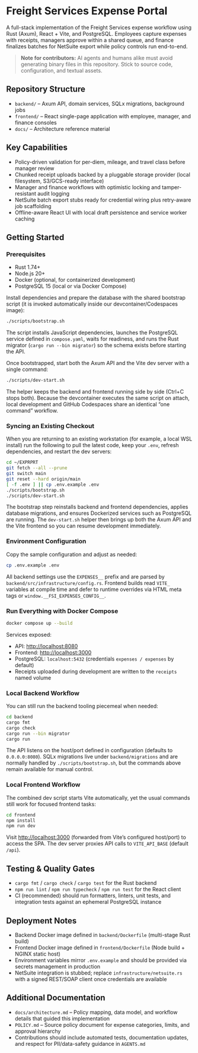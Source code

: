 # Freight Services Expense Portal

A full-stack implementation of the Freight Services expense workflow using Rust (Axum), React + Vite, and PostgreSQL. Employees capture expenses with receipts, managers approve within a shared queue, and finance finalizes batches for NetSuite export while policy controls run end-to-end.

> **Note for contributors:** AI agents and humans alike must avoid generating binary files in this repository. Stick to source code, configuration, and textual assets.

## Repository Structure

- `backend/` – Axum API, domain services, SQLx migrations, background jobs
- `frontend/` – React single-page application with employee, manager, and finance consoles
- `docs/` – Architecture reference material

## Key Capabilities

- Policy-driven validation for per-diem, mileage, and travel class before manager review
- Chunked receipt uploads backed by a pluggable storage provider (local filesystem, S3/GCS-ready interface)
- Manager and finance workflows with optimistic locking and tamper-resistant audit logging
- NetSuite batch export stubs ready for credential wiring plus retry-aware job scaffolding
- Offline-aware React UI with local draft persistence and service worker caching

## Getting Started

### Prerequisites

- Rust 1.74+
- Node.js 20+
- Docker (optional, for containerized development)
- PostgreSQL 15 (local or via Docker Compose)

Install dependencies and prepare the database with the shared bootstrap script (it is invoked automatically inside our devcontainer/Codespaces image):

```bash
./scripts/bootstrap.sh
```

The script installs JavaScript dependencies, launches the PostgreSQL service defined in `compose.yaml`, waits for readiness, and runs the Rust migrator (`cargo run --bin migrator`) so the schema exists before starting the API.

Once bootstrapped, start both the Axum API and the Vite dev server with a single command:

```bash
./scripts/dev-start.sh
```

The helper keeps the backend and frontend running side by side (Ctrl+C stops both). Because the devcontainer executes the same script on attach, local development and GitHub Codespaces share an identical “one command” workflow.

### Syncing an Existing Checkout

When you are returning to an existing workstation (for example, a local WSL install) run the following to pull the latest code, keep your `.env`, refresh dependencies, and restart the dev servers:

```bash
cd ~/EXPRPRT
git fetch --all --prune
git switch main
git reset --hard origin/main
[ -f .env ] || cp .env.example .env
./scripts/bootstrap.sh
./scripts/dev-start.sh
```

The bootstrap step reinstalls backend and frontend dependencies, applies database migrations, and ensures Dockerized services such as PostgreSQL are running. The `dev-start.sh` helper then brings up both the Axum API and the Vite frontend so you can resume development immediately.

### Environment Configuration

Copy the sample configuration and adjust as needed:

```bash
cp .env.example .env
```

All backend settings use the `EXPENSES__` prefix and are parsed by `backend/src/infrastructure/config.rs`. Frontend builds read `VITE_` variables at compile time and defer to runtime overrides via HTML meta tags or `window.__FSI_EXPENSES_CONFIG__`.

### Run Everything with Docker Compose

```bash
docker compose up --build
```

Services exposed:

- API: <http://localhost:8080>
- Frontend: <http://localhost:3000>
- PostgreSQL: `localhost:5432` (credentials `expenses / expenses` by default)
- Receipts uploaded during development are written to the `receipts` named volume

### Local Backend Workflow

You can still run the backend tooling piecemeal when needed:

```bash
cd backend
cargo fmt
cargo check
cargo run --bin migrator
cargo run
```

The API listens on the host/port defined in configuration (defaults to `0.0.0.0:8080`). SQLx migrations live under `backend/migrations` and are normally handled by `./scripts/bootstrap.sh`, but the commands above remain available for manual control.

### Local Frontend Workflow

The combined dev script starts Vite automatically, yet the usual commands still work for focused frontend tasks:

```bash
cd frontend
npm install
npm run dev
```

Visit <http://localhost:3000> (forwarded from Vite’s configured host/port) to access the SPA. The dev server proxies API calls to `VITE_API_BASE` (default `/api`).

## Testing & Quality Gates

- `cargo fmt` / `cargo check` / `cargo test` for the Rust backend
- `npm run lint` / `npm run typecheck` / `npm run test` for the React client
- CI (recommended) should run formatters, linters, unit tests, and integration tests against an ephemeral PostgreSQL instance

## Deployment Notes

- Backend Docker image defined in `backend/Dockerfile` (multi-stage Rust build)
- Frontend Docker image defined in `frontend/Dockerfile` (Node build + NGINX static host)
- Environment variables mirror `.env.example` and should be provided via secrets management in production
- NetSuite integration is stubbed; replace `infrastructure/netsuite.rs` with a signed REST/SOAP client once credentials are available

## Additional Documentation

- `docs/architecture.md` – Policy mapping, data model, and workflow details that guided this implementation
- `POLICY.md` – Source policy document for expense categories, limits, and approval hierarchy
- Contributions should include automated tests, documentation updates, and respect for PII/data-safety guidance in `AGENTS.md`
